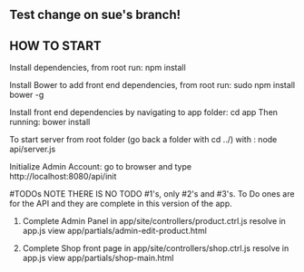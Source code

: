 ## Test change on sue's branch!

## HOW TO START

Install dependencies, from root run:
	npm install

Install Bower to add front end dependencies, from root run:
	sudo npm install bower -g

Install front end dependencies by navigating to app folder:
	cd app
Then running:
	bower install

To start server from root folder (go back a folder with cd ../) with : 
	node api/server.js


Initialize Admin Account:
	go to browser and type http://localhost:8080/api/init


#TODOs
NOTE THERE IS NO TODO #1's, only #2's and #3's. To Do ones are for the API and they are complete in this version of the app.

1. 	Complete Admin Panel in app/site/controllers/product.ctrl.js 
	resolve in app.js
	view app/partials/admin-edit-product.html


2. 	Complete Shop front page in app/site/controllers/shop.ctrl.js
	resolve in app.js 
	view app/partials/shop-main.html
